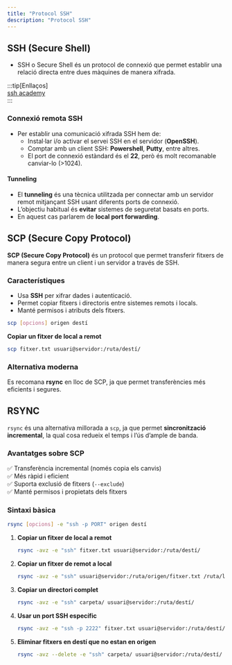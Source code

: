 ```yaml
---  
title: "Protocol SSH"  
description: "Protocol SSH"  
---  
```


## **SSH (Secure Shell)**  
   - SSH o Secure Shell és un protocol de connexió que permet establir una relació directa entre dues màquines de manera xifrada.  

:::tip[Enllaços]  
[ssh academy](https://www.ssh.com/academy/ssh)  
:::  

### **Connexió remota SSH**  
  - Per establir una comunicació xifrada SSH hem de:  
    - Instal·lar i/o activar el servei SSH en el servidor (**OpenSSH**).  
    - Comptar amb un client SSH: **Powershell**, **Putty**, entre altres.  
    - El port de connexió estàndard és el **22**, però és molt recomanable canviar-lo (>1024).  

#### **Tunneling**  
  - El **tunneling** és una tècnica utilitzada per connectar amb un servidor remot mitjançant SSH usant diferents ports de connexió.  
  - L’objectiu habitual és **evitar** sistemes de seguretat basats en ports.  
  - En aquest cas parlarem de **local port forwarding**.  

## **SCP (Secure Copy Protocol)**  

**SCP (Secure Copy Protocol)** és un protocol que permet transferir fitxers de manera segura entre un client i un servidor a través de SSH.  

### **Característiques**  
- Usa **SSH** per xifrar dades i autenticació.  
- Permet copiar fitxers i directoris entre sistemes remots i locals.  
- Manté permisos i atributs dels fitxers.  

```bash
scp [opcions] origen destí
```  

**Copiar un fitxer de local a remot**  
   ```bash
   scp fitxer.txt usuari@servidor:/ruta/destí/
   ```  

### **Alternativa moderna**  
Es recomana **rsync** en lloc de SCP, ja que permet transferències més eficients i segures.  

## **RSYNC**  

`rsync` és una alternativa millorada a `scp`, ja que permet **sincronització incremental**, la qual cosa redueix el temps i l’ús d’ample de banda.  

### **Avantatges sobre SCP**  
✅ Transferència incremental (només copia els canvis)  
✅ Més ràpid i eficient  
✅ Suporta exclusió de fitxers (`--exclude`)  
✅ Manté permisos i propietats dels fitxers  

### **Sintaxi bàsica**  
```bash
rsync [opcions] -e "ssh -p PORT" origen destí
```  

1. **Copiar un fitxer de local a remot**  
   ```bash
   rsync -avz -e "ssh" fitxer.txt usuari@servidor:/ruta/destí/
   ```  

2. **Copiar un fitxer de remot a local**  
   ```bash
   rsync -avz -e "ssh" usuari@servidor:/ruta/origen/fitxer.txt /ruta/local/
   ```  

3. **Copiar un directori complet**  
   ```bash
   rsync -avz -e "ssh" carpeta/ usuari@servidor:/ruta/destí/
   ```  

4. **Usar un port SSH específic**  
   ```bash
   rsync -avz -e "ssh -p 2222" fitxer.txt usuari@servidor:/ruta/destí/
   ```  

5. **Eliminar fitxers en destí que no estan en origen**  
   ```bash
   rsync -avz --delete -e "ssh" carpeta/ usuari@servidor:/ruta/destí/
   ```  